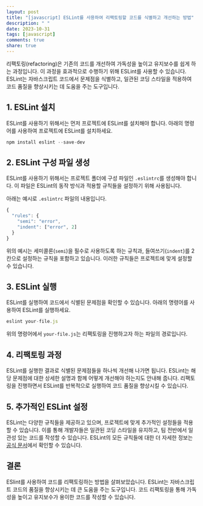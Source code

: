 ```yaml
---
layout: post
title: "[javascript] ESLint를 사용하여 리팩토링할 코드를 식별하고 개선하는 방법"
description: " "
date: 2023-10-31
tags: [javascript]
comments: true
share: true
---
```


리팩토링(refactoring)은 기존의 코드를 개선하여 가독성을 높이고 유지보수를 쉽게 하는 과정입니다. 이 과정을 효과적으로 수행하기 위해 ESLint를 사용할 수 있습니다. ESLint는 자바스크립트 코드에서 문제점을 식별하고, 일관된 코딩 스타일을 적용하여 코드 품질을 향상시키는 데 도움을 주는 도구입니다.

## 1. ESLint 설치

ESLint를 사용하기 위해서는 먼저 프로젝트에 ESLint를 설치해야 합니다. 아래의 명령어를 사용하여 프로젝트에 ESLint를 설치하세요.

```javascript
npm install eslint --save-dev
```

## 2. ESLint 구성 파일 생성

ESLint를 사용하기 위해서는 프로젝트 폴더에 구성 파일인 `.eslintrc`를 생성해야 합니다. 이 파일은 ESLint의 동작 방식과 적용할 규칙들을 설정하기 위해 사용됩니다. 

아래는 예시로 `.eslintrc` 파일의 내용입니다.

```javascript
{
  "rules": {
    "semi": "error",
    "indent": ["error", 2]
  }
}
```

위의 예시는 세미콜론(`semi`)을 필수로 사용하도록 하는 규칙과, 들여쓰기(`indent`)를 2칸으로 설정하는 규칙을 포함하고 있습니다. 이러한 규칙들은 프로젝트에 맞게 설정할 수 있습니다.

## 3. ESLint 실행

ESLint를 실행하여 코드에서 식별된 문제점을 확인할 수 있습니다. 아래의 명령어를 사용하여 ESLint를 실행하세요.

```javascript
eslint your-file.js
```

위의 명령어에서 `your-file.js`는 리팩토링을 진행하고자 하는 파일의 경로입니다.

## 4. 리팩토링 과정

ESLint를 실행한 결과로 식별된 문제점들을 하나씩 개선해 나가면 됩니다. ESLint는 해당 문제점에 대한 상세한 설명과 함께 어떻게 개선해야 하는지도 안내해 줍니다. 리팩토링을 진행하면서 ESLint를 반복적으로 실행하여 코드 품질을 향상시킬 수 있습니다.

## 5. 추가적인 ESLint 설정

ESLint는 다양한 규칙들을 제공하고 있으며, 프로젝트에 맞게 추가적인 설정들을 적용할 수 있습니다. 이를 통해 개발자들은 일관된 코딩 스타일을 유지하고, 팀 전반에서 일관성 있는 코드를 작성할 수 있습니다. ESLint의 모든 규칙들에 대한 더 자세한 정보는 [공식 문서](https://eslint.org/docs/rules/)에서 확인할 수 있습니다.

## 결론

ESlint를 사용하여 코드를 리팩토링하는 방법을 살펴보았습니다. ESLint는 자바스크립트 코드의 품질을 향상시키는 데 큰 도움을 주는 도구입니다. 코드 리팩토링을 통해 가독성을 높이고 유지보수가 용이한 코드를 작성할 수 있습니다.
